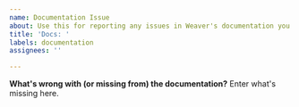```yaml
---
name: Documentation Issue
about: Use this for reporting any issues in Weaver's documentation you've found.
title: 'Docs: '
labels: documentation
assignees: ''

---
```


**What's wrong with (or missing from) the documentation?**
Enter what's missing here.
